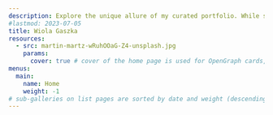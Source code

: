 ```yaml
---
description: Explore the unique allure of my curated portfolio. While some pieces are sold, loaned, or reserved, each work remains a testament to my artistic vision. For purchasing originals, please contact me directly at info@wiolagaszka.art
#lastmod: 2023-07-05
title: Wiola Gaszka
resources:
  - src: martin-martz-wRuhOOaG-Z4-unsplash.jpg
    params:
      cover: true # cover of the home page is used for OpenGraph cards, etc.
menus:
  main:
    name: Home
    weight: -1
# sub-galleries on list pages are sorted by date and weight (descending)
---
```

